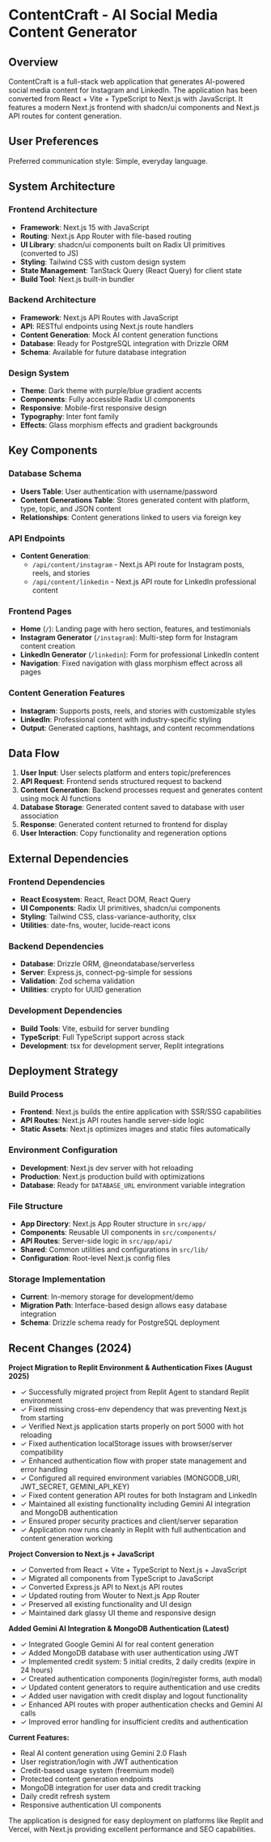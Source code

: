 # ContentCraft - AI Social Media Content Generator

## Overview

ContentCraft is a full-stack web application that generates AI-powered social media content for Instagram and LinkedIn. The application has been converted from React + Vite + TypeScript to Next.js with JavaScript. It features a modern Next.js frontend with shadcn/ui components and Next.js API routes for content generation.

## User Preferences

Preferred communication style: Simple, everyday language.

## System Architecture

### Frontend Architecture
- **Framework**: Next.js 15 with JavaScript
- **Routing**: Next.js App Router with file-based routing
- **UI Library**: shadcn/ui components built on Radix UI primitives (converted to JS)
- **Styling**: Tailwind CSS with custom design system
- **State Management**: TanStack Query (React Query) for client state
- **Build Tool**: Next.js built-in bundler

### Backend Architecture
- **Framework**: Next.js API Routes with JavaScript
- **API**: RESTful endpoints using Next.js route handlers
- **Content Generation**: Mock AI content generation functions
- **Database**: Ready for PostgreSQL integration with Drizzle ORM
- **Schema**: Available for future database integration

### Design System
- **Theme**: Dark theme with purple/blue gradient accents
- **Components**: Fully accessible Radix UI components
- **Responsive**: Mobile-first responsive design
- **Typography**: Inter font family
- **Effects**: Glass morphism effects and gradient backgrounds

## Key Components

### Database Schema
- **Users Table**: User authentication with username/password
- **Content Generations Table**: Stores generated content with platform, type, topic, and JSON content
- **Relationships**: Content generations linked to users via foreign key

### API Endpoints
- **Content Generation**: 
  - `/api/content/instagram` - Next.js API route for Instagram posts, reels, and stories
  - `/api/content/linkedin` - Next.js API route for LinkedIn professional content

### Frontend Pages
- **Home** (`/`): Landing page with hero section, features, and testimonials
- **Instagram Generator** (`/instagram`): Multi-step form for Instagram content creation
- **LinkedIn Generator** (`/linkedin`): Form for professional LinkedIn content
- **Navigation**: Fixed navigation with glass morphism effect across all pages

### Content Generation Features
- **Instagram**: Supports posts, reels, and stories with customizable styles
- **LinkedIn**: Professional content with industry-specific styling
- **Output**: Generated captions, hashtags, and content recommendations

## Data Flow

1. **User Input**: User selects platform and enters topic/preferences
2. **API Request**: Frontend sends structured request to backend
3. **Content Generation**: Backend processes request and generates content using mock AI functions
4. **Database Storage**: Generated content saved to database with user association
5. **Response**: Generated content returned to frontend for display
6. **User Interaction**: Copy functionality and regeneration options

## External Dependencies

### Frontend Dependencies
- **React Ecosystem**: React, React DOM, React Query
- **UI Components**: Radix UI primitives, shadcn/ui components
- **Styling**: Tailwind CSS, class-variance-authority, clsx
- **Utilities**: date-fns, wouter, lucide-react icons

### Backend Dependencies
- **Database**: Drizzle ORM, @neondatabase/serverless
- **Server**: Express.js, connect-pg-simple for sessions
- **Validation**: Zod schema validation
- **Utilities**: crypto for UUID generation

### Development Dependencies
- **Build Tools**: Vite, esbuild for server bundling
- **TypeScript**: Full TypeScript support across stack
- **Development**: tsx for development server, Replit integrations

## Deployment Strategy

### Build Process
- **Frontend**: Next.js builds the entire application with SSR/SSG capabilities
- **API Routes**: Next.js API routes handle server-side logic
- **Static Assets**: Next.js optimizes images and static files automatically

### Environment Configuration
- **Development**: Next.js dev server with hot reloading
- **Production**: Next.js production build with optimizations
- **Database**: Ready for `DATABASE_URL` environment variable integration

### File Structure
- **App Directory**: Next.js App Router structure in `src/app/`
- **Components**: Reusable UI components in `src/components/`
- **API Routes**: Server-side logic in `src/app/api/`
- **Shared**: Common utilities and configurations in `src/lib/`
- **Configuration**: Root-level Next.js config files

### Storage Implementation
- **Current**: In-memory storage for development/demo
- **Migration Path**: Interface-based design allows easy database integration
- **Schema**: Drizzle schema ready for PostgreSQL deployment

## Recent Changes (2024)

**Project Migration to Replit Environment & Authentication Fixes (August 2025)**
- ✓ Successfully migrated project from Replit Agent to standard Replit environment
- ✓ Fixed missing cross-env dependency that was preventing Next.js from starting
- ✓ Verified Next.js application starts properly on port 5000 with hot reloading
- ✓ Fixed authentication localStorage issues with browser/server compatibility
- ✓ Enhanced authentication flow with proper state management and error handling
- ✓ Configured all required environment variables (MONGODB_URI, JWT_SECRET, GEMINI_API_KEY)
- ✓ Fixed content generation API routes for both Instagram and LinkedIn
- ✓ Maintained all existing functionality including Gemini AI integration and MongoDB authentication
- ✓ Ensured proper security practices and client/server separation
- ✓ Application now runs cleanly in Replit with full authentication and content generation working

**Project Conversion to Next.js + JavaScript**
- ✓ Converted from React + Vite + TypeScript to Next.js + JavaScript
- ✓ Migrated all components from TypeScript to JavaScript
- ✓ Converted Express.js API to Next.js API routes
- ✓ Updated routing from Wouter to Next.js App Router
- ✓ Preserved all existing functionality and UI design
- ✓ Maintained dark glassy UI theme and responsive design

**Added Gemini AI Integration & MongoDB Authentication (Latest)**
- ✓ Integrated Google Gemini AI for real content generation
- ✓ Added MongoDB database with user authentication using JWT
- ✓ Implemented credit system: 5 initial credits, 2 daily credits (expire in 24 hours)
- ✓ Created authentication components (login/register forms, auth modal)
- ✓ Updated content generators to require authentication and use credits
- ✓ Added user navigation with credit display and logout functionality
- ✓ Enhanced API routes with proper authentication checks and Gemini AI calls
- ✓ Improved error handling for insufficient credits and authentication

**Current Features:**
- Real AI content generation using Gemini 2.0 Flash
- User registration/login with JWT authentication
- Credit-based usage system (freemium model)
- Protected content generation endpoints
- MongoDB integration for user data and credit tracking
- Daily credit refresh system
- Responsive authentication UI components

The application is designed for easy deployment on platforms like Replit and Vercel, with Next.js providing excellent performance and SEO capabilities.